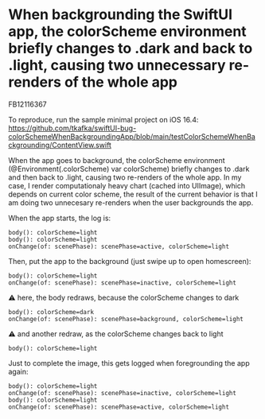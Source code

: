 #  When backgrounding the SwiftUI app, the colorScheme environment briefly changes to .dark and back to .light, causing two unnecessary re-renders of the whole app

FB12116367

To reproduce, run the sample minimal project on iOS 16.4: https://github.com/tkafka/swiftUI-bug-colorSchemeWhenBackgroundingApp/blob/main/testColorSchemeWhenBackgrounding/ContentView.swift

When the app goes to background, the colorScheme environment (@Environment(\.colorScheme) var colorScheme) briefly changes to .dark and then back to .light, causing two re-renders of the whole app. In my case, I render computationaly heavy chart (cached into UIImage), which depends on current color scheme, the result of the current behavior is that I am doing two unnecesary re-renders when the user backgrounds the app.

When the app starts, the log is:
 ```
 body(): colorScheme=light
 body(): colorScheme=light
 onChange(of: scenePhase): scenePhase=active, colorScheme=light
 ```
 
 Then, put the app to the background (just swipe up to open homescreen):
 ```
 body(): colorScheme=light
 onChange(of: scenePhase): scenePhase=inactive, colorScheme=light
 ```
 ⚠️ here, the body redraws, because the colorScheme changes to dark
 ```
 body(): colorScheme=dark
 onChange(of: scenePhase): scenePhase=background, colorScheme=light
 ```
  ⚠️ and another redraw, as the colorScheme changes back to light
 ```
 body(): colorScheme=light
```
 
 Just to complete the image, this gets logged when foregrounding the app again:
 ```
 body(): colorScheme=light
 onChange(of: scenePhase): scenePhase=inactive, colorScheme=light
 body(): colorScheme=light
 onChange(of: scenePhase): scenePhase=active, colorScheme=light
```

